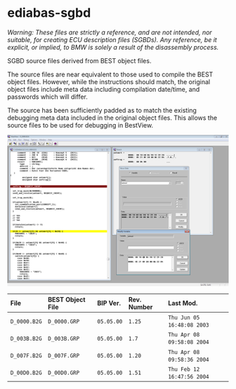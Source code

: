 # ediabas-sgbd

*Warning: These files are strictly a reference, and are not intended, nor suitable, for creating ECU description files (SGBDs). Any reference, be it explicit, or implied, to BMW is solely a result of the disassembly process.*

SGBD source files derived from BEST object files.

The source files are near equivalent to those used to compile the BEST object files. However, while the instructions should match, the original object files include meta data including compilation date/time, and passwords which will differ.

The source has been sufficiently padded as to match the existing debugging meta data included in the original object files. This allows the source files to be used for debugging in BestView.

![BestView Debugger](debug.png)


File|BEST Object File|BIP Ver.|Rev. Number|Last Mod.
:-----|:-----|:-----|:-----|:-----
`D_0000.B2G`|`D_0000.GRP`|`05.05.00`|`1.25`|`Thu Jun 05 16:48:08 2003`
`D_003B.B2G`|`D_003B.GRP`|`05.05.00`|`1.7`|`Thu Apr 08 09:58:08 2004`
`D_007F.B2G`|`D_007F.GRP`|`05.05.00`|`1.20`|`Thu Apr 08 09:58:36 2004`
`D_00D0.B2G`|`D_00D0.GRP`|`05.05.00`|`1.51`|`Thu Feb 12 16:47:56 2004`
